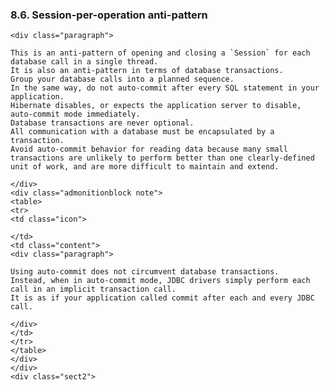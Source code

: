   ### 8.6. Session-per-operation anti-pattern

    <div class="paragraph">

    This is an anti-pattern of opening and closing a `Session` for each database call in a single thread.
    It is also an anti-pattern in terms of database transactions.
    Group your database calls into a planned sequence.
    In the same way, do not auto-commit after every SQL statement in your application.
    Hibernate disables, or expects the application server to disable, auto-commit mode immediately.
    Database transactions are never optional.
    All communication with a database must be encapsulated by a transaction.
    Avoid auto-commit behavior for reading data because many small transactions are unlikely to perform better than one clearly-defined unit of work, and are more difficult to maintain and extend.

    </div>
    <div class="admonitionblock note">
    <table>
    <tr>
    <td class="icon">

    </td>
    <td class="content">
    <div class="paragraph">

    Using auto-commit does not circumvent database transactions.
    Instead, when in auto-commit mode, JDBC drivers simply perform each call in an implicit transaction call.
    It is as if your application called commit after each and every JDBC call.

    </div>
    </td>
    </tr>
    </table>
    </div>
    </div>
    <div class="sect2">
